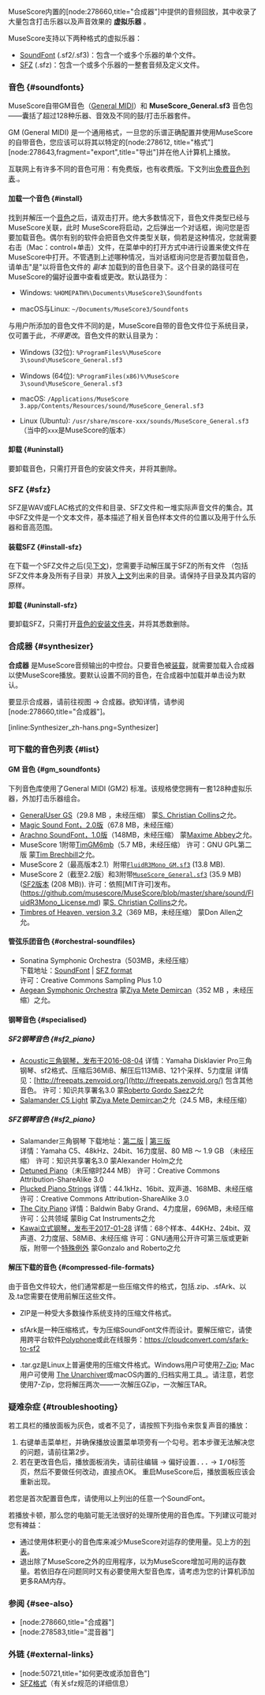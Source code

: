 MuseScore内置的[node:278660,title="合成器"]中提供的音频回放，其中收录了大量包含打击乐器以及声音效果的 __虚拟乐器__ 。

MuseScore支持以下两种格式的虚拟乐器：

* [SoundFont](#soundfonts) (.sf2/.sf3)：包含一个或多个乐器的单个文件。
* [SFZ](#sfz) (.sfz)：包含一个或多个乐器的一整套音频及定义文件。

### 音色 {#soundfonts}

MuseScore自带GM音色（[General MIDI](http://en.wikipedia.org/wiki/General_MIDI)）和 __MuseScore_General.sf3__ 音色包——囊括了超过128种乐器、音效及不同的鼓/打击乐器套件。

GM (General MIDI) 是一个通用格式，一旦您的乐谱正确配置并使用MuseScore的自带音色，您应该可以将其以特定的[node:278612, title="格式"][node:278643,fragment="export",title="导出"]并在他人计算机上播放。

互联网上有许多不同的音色可用：有免费版，也有收费版。下文列出[免费音色列表](#list).。

#### 加载一个音色 {#install}

找到并解压一个[音色](#list)之后，请双击打开。绝大多数情况下，音色文件类型已经与MuseScore关联，此时 MuseScore将启动，之后弹出一个对话框，询问您是否要加载音色。偶尔有别的软件会把音色文件类型关联，倘若是这种情况，您就需要右击（Mac：control+单击）文件，在菜单中的打开方式中进行设置来使文件在MuseScore中打开。不管遇到上述哪种情况，当对话框询问您是否要加载音色，请单击"是"以将音色文件的 _副本_ 加载到的音色目录下。这个目录的路径可在MuseScore的偏好设置中查看或更改。默认路径为：

- Windows: `%HOMEPATH%\Documents\MuseScore3\Soundfonts`

- macOS与Linux: `~/Documents/MuseScore3/Soundfonts`

与用户所添加的音色文件不同的是，MuseScore自带的音色文件位于系统目录，仅可置于此，_不得更改_。音色文件的默认目录为：

- Windows (32位): `%ProgramFiles%\MuseScore 3\sound\MuseScore_General.sf3` 
- Windows (64位): `%ProgramFiles(x86)%\MuseScore 3\sound\MuseScore_General.sf3`

- macOS: `/Applications/MuseScore 3.app/Contents/Resources/sound/MuseScore_General.sf3`

- Linux (Ubuntu): `/usr/share/mscore-xxx/sounds/MuseScore_General.sf3`（当中的`xxx`是MuseScore的版本）

#### 卸载 {#uninstall}

要卸载音色，只需打开音色的安装文件夹，并将其删除。

### SFZ  {#sfz}

SFZ是WAV或FLAC格式的文件和目录、SFZ文件和一堆实际声音文件的集合。其中SFZ文件是一个文本文件，基本描述了相关音色样本文件的位置以及用于什么乐器和音高范围。

#### 装载SFZ {#install-sfz}

在下载一个SFZ文件之后(见[下文](#list))，您需要手动解压属于SFZ的所有文件 （包括SFZ文件本身及所有子目录）并放入[上文](#install)列出来的目录。请保持子目录及其内容的原样。

#### 卸载 {#uninstall-sfz}

要卸载SFZ，只需打开[音色的安装文件夹](#install)，并将其悉数删除。

### 合成器 {#synthesizer}

__合成器__ 是MuseScore音频输出的中控台。只要音色被[装载](#install)，就需要加载入合成器以使MuseScore播放。要默认设置不同的音色，在合成器中加载并单击<kbd><samp class="button">设为默认</samp></kbd>。

要显示合成器，请前往<samp class="menu">视图</samp> &rarr; <samp class="menuitem">合成器</samp>。欲知详情，请参阅[node:278660,title="合成器"]。

[inline:Synthesizer_zh-hans.png=Synthesizer] 
 
### 可下载的音色列表 {#list}

#### GM 音色 {#gm_soundfonts}

下列音色库使用了General MIDI (GM2) 标准。该规格使您拥有一套128种虚拟乐器，外加打击乐器组合。

- [GeneralUser GS](http://schristiancollins.com/soundfonts/GeneralUser_GS_1.442-MuseScore.zip)（29.8 MB ，未经压缩）
  蒙[S. Christian Collins](http://schristiancollins.com/generaluser.php)之允。
- [Magic Sound Font，2.0版](http://www.personalcopy.com/sfarkfonts1.htm)（67.8 MB，未经压缩）
- [Arachno SoundFont，1.0版](http://www.arachnosoft.com/main/download.php?id=soundfont-sf2)（148MB，未经压缩）
  蒙[Maxime Abbey](http://www.arachnosoft.com)之允。
- MuseScore 1附带[TimGM6mb](http://sourceforge.net/p/mscore/code/HEAD/tree/trunk/mscore/share/sound/TimGM6mb.sf2?format=raw)（5.7 MB，未经压缩）
  许可：GNU GPL第二版
  蒙[Tim Brechbill](http://ocmnet.com/saxguru/Timidity.htm#sf2)之允。
- MuseScore 2（最高版本2.1）附带[`FluidR3Mono_GM.sf3`](https://github.com/musescore/MuseScore/raw/2.1/share/sound/FluidR3Mono_GM.sf3) (13.8 MB).
- MuseScore 2（截至2.2版）和3附带[`MuseScore_General.sf3`](ftp://ftp.osuosl.org/pub/musescore/soundfont/MuseScore_General/MuseScore_General.sf3) (35.9 MB) ([SF2版本](ftp://ftp.osuosl.org/pub/musescore/soundfont/MuseScore_General/MuseScore_General.sf2) (208 MB)).
  许可：依照[MIT许可]发布。(https://github.com/musescore/MuseScore/blob/master/share/sound/FluidR3Mono_License.md)
  蒙[S. Christian Collins](/user/62809)之允。
- [Timbres of Heaven, version 3.2](http://midkar.com/soundfonts/)（369 MB，未经压缩）
  蒙Don Allen之允。

#### 管弦乐团音色 {#orchestral-soundfiles}

- Sonatina Symphonic Orchestra（503MB，未经压缩）  
  下载地址：[SoundFont](http://ftp.osuosl.org/pub/musescore/soundfont/Sonatina_Symphonic_Orchestra_SF2.zip) | [SFZ format](http://sso.mattiaswestlund.net)  
  许可：Creative Commons Sampling Plus 1.0
- [Aegean Symphonic Orchestra](https://sites.google.com/view/hed-sounds/aegean-symphonic-orchestra)
  蒙[Ziya Mete Demircan](/user/230181)（352 MB ，未经压缩）之允。

#### 钢琴音色 {#specialised}

##### SF2钢琴音色 {#sf2_piano}

- [Acoustic三角钢琴，发布于2016-08-04](http://freepats.zenvoid.org/Piano/YDP-GrandPiano/grand-piano-YDP-20160804.tar.bz2)
  详情：Yamaha Disklavier Pro三角钢琴、sf2格式、压缩后36MiB、解压后113MiB、121个采样、5力度层
  详情见：[http://freepats.zenvoid.org/](http://freepats.zenvoid.org/) 包含其他音色。
  许可：知识共享署名3.0
  蒙[Roberto Gordo Saez](http://freepats.zenvoid.org/sf2/acoustic_grand_piano_ydp_20080910.txt)之允
- [Salamander C5 Light](https://sites.google.com/view/hed-sounds/salamander-c5-light)
  蒙[Ziya Mete Demircan](/user/230181)之允（24.5 MB，未经压缩）

##### SFZ钢琴音色 {#sf2_piano}

- Salamander三角钢琴
  下载地址：[第二版](http://download.linuxaudio.org/lau/SalamanderGrandPianoV2/) | [第三版](http://freepats.zenvoid.org/Piano/acoustic-grand-piano.html)  
  详情：Yamaha C5、48kHz、24bit、16力度层、80 MB ～ 1.9 GB （未经压缩）
  许可：知识共享署名3.0
  蒙Alexander Holm之允
- [Detuned Piano](http://download.linuxaudio.org/musical-instrument-libraries/sfz/detuned_piano.tar.7z)（未压缩时244 MB）
  许可：Creative Commons Attribution-ShareAlike 3.0
- [Plucked Piano Strings](http://download.linuxaudio.org/musical-instrument-libraries/sfz/plucked_piano_strings.tar.7z)
  详情：44.1kHz、16bit、双声道、168MB、未经压缩
  许可：Creative Commons Attribution-ShareAlike 3.0
- [The City Piano](http://bigcatinstruments.blogspot.ca/2015/09/all-keyboard-instruments.html)
  详情：Baldwin Baby Grand、4力度层，696MB，未经压缩
  许可：公共领域
  蒙Big Cat Instruments之允
- [Kawai立式钢琴，发布于2017-01-28](http://freepats.zenvoid.org/Piano/acoustic-grand-piano.html#KawaiUpright)
  详情：68个样本、44KHz、24bit、双声道、2力度层、58MiB、未经压缩
  许可：GNU通用公开许可第三版或更新版，附带一个[特殊例外](http://freepats.zenvoid.org/licenses.html#GPL_exception)
  蒙Gonzalo and Roberto之允

#### 解压下载的音色 {#compressed-file-formats}

由于音色文件较大，他们通常都是一些压缩文件的格式，包括.zip、.sfArk、以及.ta您需要在使用前解压这些文件。

- ZIP是一种受大多数操作系统支持的压缩文件格式。

- sfArk是一种压缩格式，专为压缩SoundFont文件而设计。要解压缩它，请使用跨平台软件[Polyphone](https://www.polyphone-soundfonts.com/)或此在线服务：https://cloudconvert.com/sfark-to-sf2

- .tar.gz是Linux上普遍使用的压缩文件格式。Windows用户可使用[7-Zip](http://www.7-zip.org); Mac用户可使用 [The Unarchiver](http://unarchiver.c3.cx/unarchiver)或macOS内置的_归档实用工具_。请注意，若您使用7-Zip，您将解压两次——一次解压GZip，一次解压TAR。

### 疑难杂症 {#troubleshooting}

若工具栏的播放面板为灰色，或者不见了，请按照下列指令来恢复声音的播放：

1. 右键单击菜单栏，并确保<samp class="menuitem">播放设置</samp>菜单项旁有一个勾号。若本步骤无法解决您的问题，请前往第2步。
2. 若在更改音色后，播放面板消失，请前往<samp class="menu">编辑</samp> &rarr; <samp class="menuitem">偏好设置...</samp> &rarr; <samp class="tab">I/O</samp>标签页，然后不要做任何改动，直接点OK。 重启MuseScore后，播放面板应该会重新出现。

若您是首次配置音色库，请使用以上列出的任意一个SoundFont。

若播放卡顿，那么您的电脑可能无法很好的处理所使用的音色库。下列建议可能对您有裨益：
* 通过使用体积更小的音色库来减少MuseScore对运存的使用量。见上方的[列表](#list)。
* 退出除了MuseScore之外的应用程序，以为MuseScore增加可用的运存数量。若依旧存在问题同时又有必要使用大型音色库，请考虑为您的计算机添加更多RAM内存。

### 参阅 {#see-also}

- [node:278660,title="合成器"]
- [node:278583,title="混音器"]

### 外链 {#external-links}

- [node:50721,title="如何更改或添加音色"]
- [SFZ格式](http://www.sfzformat.com/legacy/)（有关sfz规范的详细信息）
